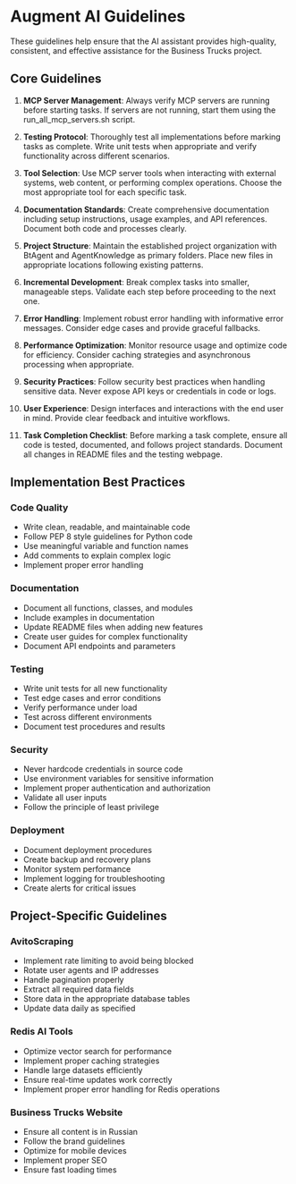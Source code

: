 # Augment AI Guidelines

These guidelines help ensure that the AI assistant provides high-quality, consistent, and effective assistance for the Business Trucks project.

## Core Guidelines

1. **MCP Server Management**: Always verify MCP servers are running before starting tasks. If servers are not running, start them using the run_all_mcp_servers.sh script.
    
2. **Testing Protocol**: Thoroughly test all implementations before marking tasks as complete. Write unit tests when appropriate and verify functionality across different scenarios.
    
3. **Tool Selection**: Use MCP server tools when interacting with external systems, web content, or performing complex operations. Choose the most appropriate tool for each specific task.
    
4. **Documentation Standards**: Create comprehensive documentation including setup instructions, usage examples, and API references. Document both code and processes clearly.
    
5. **Project Structure**: Maintain the established project organization with BtAgent and AgentKnowledge as primary folders. Place new files in appropriate locations following existing patterns.
    
6. **Incremental Development**: Break complex tasks into smaller, manageable steps. Validate each step before proceeding to the next one.
    
7. **Error Handling**: Implement robust error handling with informative error messages. Consider edge cases and provide graceful fallbacks.
    
8. **Performance Optimization**: Monitor resource usage and optimize code for efficiency. Consider caching strategies and asynchronous processing when appropriate.
    
9. **Security Practices**: Follow security best practices when handling sensitive data. Never expose API keys or credentials in code or logs.
    
10. **User Experience**: Design interfaces and interactions with the end user in mind. Provide clear feedback and intuitive workflows.
    
11. **Task Completion Checklist**: Before marking a task complete, ensure all code is tested, documented, and follows project standards. Document all changes in README files and the testing webpage.

## Implementation Best Practices

### Code Quality

- Write clean, readable, and maintainable code
- Follow PEP 8 style guidelines for Python code
- Use meaningful variable and function names
- Add comments to explain complex logic
- Implement proper error handling

### Documentation

- Document all functions, classes, and modules
- Include examples in documentation
- Update README files when adding new features
- Create user guides for complex functionality
- Document API endpoints and parameters

### Testing

- Write unit tests for all new functionality
- Test edge cases and error conditions
- Verify performance under load
- Test across different environments
- Document test procedures and results

### Security

- Never hardcode credentials in source code
- Use environment variables for sensitive information
- Implement proper authentication and authorization
- Validate all user inputs
- Follow the principle of least privilege

### Deployment

- Document deployment procedures
- Create backup and recovery plans
- Monitor system performance
- Implement logging for troubleshooting
- Create alerts for critical issues

## Project-Specific Guidelines

### AvitoScraping

- Implement rate limiting to avoid being blocked
- Rotate user agents and IP addresses
- Handle pagination properly
- Extract all required data fields
- Store data in the appropriate database tables
- Update data daily as specified

### Redis AI Tools

- Optimize vector search for performance
- Implement proper caching strategies
- Handle large datasets efficiently
- Ensure real-time updates work correctly
- Implement proper error handling for Redis operations

### Business Trucks Website

- Ensure all content is in Russian
- Follow the brand guidelines
- Optimize for mobile devices
- Implement proper SEO
- Ensure fast loading times
